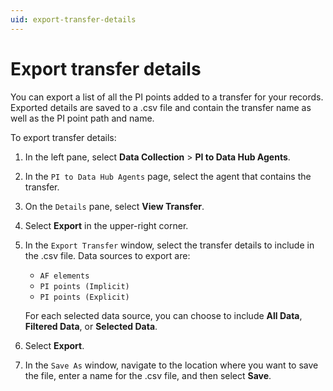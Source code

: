 ```yaml
---
uid: export-transfer-details
---
```


# Export transfer details

You can export a list of all the PI points added to a transfer for your records. Exported details are saved to a .csv file and contain the transfer name as well as the PI point path and name.

To export transfer details:

1. In the left pane, select **Data Collection** > **PI to Data Hub Agents**.

1. In the `PI to Data Hub Agents` page, select the agent that contains the transfer.
 
1. On the `Details` pane, select **View Transfer**.

1. Select **Export** in the upper-right corner.

1. In the `Export Transfer` window, select the transfer details to include in the .csv file. Data sources to export are:

   - `AF elements`
   - `PI points (Implicit)`
   - `PI points (Explicit)`

   For each selected data source, you can choose to include **All Data**, **Filtered Data**, or **Selected Data**.

1. Select **Export**.

1. In the `Save As` window, navigate to the location where you want to save the file, enter a name for the .csv file, and then select **Save**.